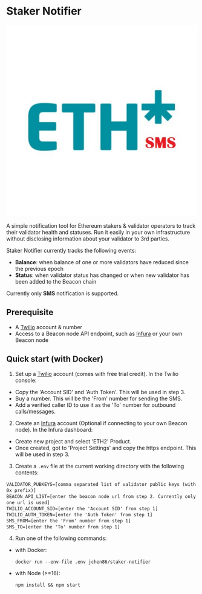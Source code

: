 # Staker Notifier

![Staker Notifier](./static/staker-notifier-logo.svg)

A simple notification tool for Ethereum stakers & validator operators to track their validator health and statuses. Run it easily in your own infrastructure without disclosing   information about your validator to 3rd parties.

Staker Notifier currently tracks the following events:
- **Balance**: when balance of one or more validators have reduced since the previous epoch
- **Status**: when validator status has changed or when new validator has been added to the Beacon chain

Currently only **SMS** notification is supported.

## Prerequisite

- A [Twilio](https://www.twilio.com/messaging) account & number
- Access to a Beacon node API endpoint, such as [Infura](https://infura.io) or your own Beacon node

## Quick start (with Docker)

1. Set up a [Twilio](https://www.twilio.com/messaging) account (comes with free trial credit). In the Twilio console:
  - Copy the 'Account SID' and 'Auth Token'. This will be used in step 3. 
  - Buy a number. This will be the 'From' number for sending the SMS.
  - Add a verified caller ID to use it as the 'To' number for outbound calls/messages.

2. Create an [Infura](https://infura.io) account (Optional if connecting to your own Beacon node). In the Infura dashboard:
  - Create new project and select 'ETH2' Product.
  - Once created, got to 'Project Settings' and copy the https endpoint. This will be used in step 3.

3. Create a `.env` file at the current working directory with the following contents:

  ```
  VALIDATOR_PUBKEYS=[comma separated list of validator public keys (with 0x prefix)]
  BEACON_API_LIST=[enter the beacon node url from step 2. Currently only one url is used]
  TWILIO_ACCOUNT_SID=[enter the 'Account SID' from step 1]
  TWILIO_AUTH_TOKEN=[enter the 'Auth Token' from step 1]
  SMS_FROM=[enter the 'From' number from step 1]
  SMS_TO=[enter the 'To' number from step 1]
  ```

4. Run one of the following commands:
  - with Docker:
    ```
    docker run --env-file .env jchen86/staker-notifier
    ```
  - with Node (>=16):
    ```
    npm install && npm start
    ```
